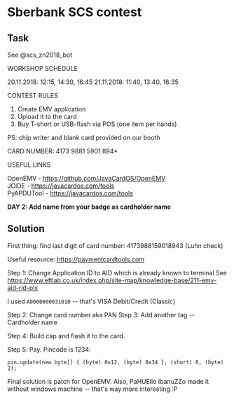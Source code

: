 # Sberbank SCS contest

## Task
See @scs_zn2018_bot

WORKSHOP SCHEDULE
 
20.11.2018: 12:15, 14:30, 16:45 
21.11.2018: 11:40, 13:40, 16:35
 
CONTEST RULES
 
1) Create EMV application 
2) Upload it to the card 
3) Buy T-short or USB-flash via POS (one item per hands)
 
PS: chip writer and blank card provided on our booth
  
CARD NUMBER: 4173 9881 5901 894*
 
USEFUL LINKS
 
OpenEMV - https://github.com/JavaCardOS/OpenEMV   
JCIDE - https://javacardos.com/tools   
PyAPDUTool - https://javacardos.com/tools

**DAY 2: Add name from your badge as cardholder name**

## Solution
First thing: find last digit of card number: 4173988159018943 (Luhn check)

Useful resource: https://paymentcardtools.com

Step 1: Change Application ID to AID which is already known to terminal
See https://www.eftlab.co.uk/index.php/site-map/knowledge-base/211-emv-aid-rid-pix

I used `A0000000031010` -- that's VISA Debit/Credit (Classic)

Step 2: Change card number aka PAN
Step 3: Add another tag -- Cardholder name

Step 4: Build cap and flash it to the card.

Step 5: Pay. Pincode is 1234:
```
pin.update(new byte[] { (byte) 0x12, (byte) 0x34 }, (short) 0, (byte) 2);
```

Final solution is patch for OpenEMV.
Also, PaHUEllo IbanuZZo made it without windows machine -- that's way more interesting :P